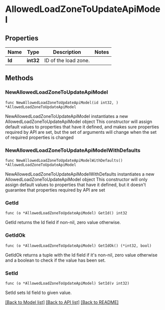 # AllowedLoadZoneToUpdateApiModel

## Properties

Name | Type | Description | Notes
------------ | ------------- | ------------- | -------------
**Id** | **int32** | ID of the load zone. | 

## Methods

### NewAllowedLoadZoneToUpdateApiModel

`func NewAllowedLoadZoneToUpdateApiModel(id int32, ) *AllowedLoadZoneToUpdateApiModel`

NewAllowedLoadZoneToUpdateApiModel instantiates a new AllowedLoadZoneToUpdateApiModel object
This constructor will assign default values to properties that have it defined,
and makes sure properties required by API are set, but the set of arguments
will change when the set of required properties is changed

### NewAllowedLoadZoneToUpdateApiModelWithDefaults

`func NewAllowedLoadZoneToUpdateApiModelWithDefaults() *AllowedLoadZoneToUpdateApiModel`

NewAllowedLoadZoneToUpdateApiModelWithDefaults instantiates a new AllowedLoadZoneToUpdateApiModel object
This constructor will only assign default values to properties that have it defined,
but it doesn't guarantee that properties required by API are set

### GetId

`func (o *AllowedLoadZoneToUpdateApiModel) GetId() int32`

GetId returns the Id field if non-nil, zero value otherwise.

### GetIdOk

`func (o *AllowedLoadZoneToUpdateApiModel) GetIdOk() (*int32, bool)`

GetIdOk returns a tuple with the Id field if it's non-nil, zero value otherwise
and a boolean to check if the value has been set.

### SetId

`func (o *AllowedLoadZoneToUpdateApiModel) SetId(v int32)`

SetId sets Id field to given value.



[[Back to Model list]](../README.md#documentation-for-models) [[Back to API list]](../README.md#documentation-for-api-endpoints) [[Back to README]](../README.md)


